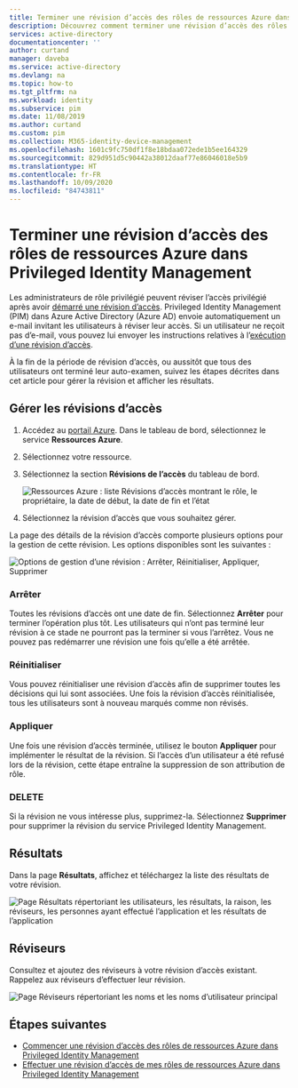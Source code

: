 ```yaml
---
title: Terminer une révision d’accès des rôles de ressources Azure dans PIM - Azure AD | Microsoft Docs
description: Découvrez comment terminer une révision d’accès des rôles de ressources Azure dans Azure AD Privileged Identity Management.
services: active-directory
documentationcenter: ''
author: curtand
manager: daveba
ms.service: active-directory
ms.devlang: na
ms.topic: how-to
ms.tgt_pltfrm: na
ms.workload: identity
ms.subservice: pim
ms.date: 11/08/2019
ms.author: curtand
ms.custom: pim
ms.collection: M365-identity-device-management
ms.openlocfilehash: 1601c9fc750df1f8e18bdaa072ede1b5ee164329
ms.sourcegitcommit: 829d951d5c90442a38012daaf77e86046018e5b9
ms.translationtype: HT
ms.contentlocale: fr-FR
ms.lasthandoff: 10/09/2020
ms.locfileid: "84743811"
---
```

# <a name="complete-an-access-review-of-azure-resource-roles-in-privileged-identity-management"></a>Terminer une révision d’accès des rôles de ressources Azure dans Privileged Identity Management

Les administrateurs de rôle privilégié peuvent réviser l’accès privilégié après avoir [démarré une révision d’accès](pim-resource-roles-start-access-review.md). Privileged Identity Management (PIM) dans Azure Active Directory (Azure AD) envoie automatiquement un e-mail invitant les utilisateurs à réviser leur accès. Si un utilisateur ne reçoit pas d’e-mail, vous pouvez lui envoyer les instructions relatives à l’[exécution d’une révision d’accès](pim-resource-roles-perform-access-review.md).

À la fin de la période de révision d’accès, ou aussitôt que tous des utilisateurs ont terminé leur auto-examen, suivez les étapes décrites dans cet article pour gérer la révision et afficher les résultats.

## <a name="manage-access-reviews"></a>Gérer les révisions d’accès

1. Accédez au [portail Azure](https://portal.azure.com/). Dans le tableau de bord, sélectionnez le service **Ressources Azure**.

2. Sélectionnez votre ressource.

3. Sélectionnez la section **Révisions de l’accès** du tableau de bord.

    ![Ressources Azure : liste Révisions d’accès montrant le rôle, le propriétaire, la date de début, la date de fin et l’état](media/pim-resource-roles-complete-access-review/rbac-access-review-home-list.png)

4. Sélectionnez la révision d’accès que vous souhaitez gérer.

La page des détails de la révision d’accès comporte plusieurs options pour la gestion de cette révision. Les options disponibles sont les suivantes :

![Options de gestion d’une révision : Arrêter, Réinitialiser, Appliquer, Supprimer](media/pim-resource-roles-complete-access-review/rbac-access-review-menu.png)

### <a name="stop"></a>Arrêter

Toutes les révisions d’accès ont une date de fin. Sélectionnez **Arrêter** pour terminer l’opération plus tôt. Les utilisateurs qui n’ont pas terminé leur révision à ce stade ne pourront pas la terminer si vous l’arrêtez. Vous ne pouvez pas redémarrer une révision une fois qu’elle a été arrêtée.

### <a name="reset"></a>Réinitialiser

Vous pouvez réinitialiser une révision d’accès afin de supprimer toutes les décisions qui lui sont associées. Une fois la révision d’accès réinitialisée, tous les utilisateurs sont à nouveau marqués comme non révisés.

### <a name="apply"></a>Appliquer

Une fois une révision d’accès terminée, utilisez le bouton **Appliquer** pour implémenter le résultat de la révision. Si l’accès d’un utilisateur a été refusé lors de la révision, cette étape entraîne la suppression de son attribution de rôle.  

### <a name="delete"></a>DELETE

Si la révision ne vous intéresse plus, supprimez-la. Sélectionnez **Supprimer** pour supprimer la révision du service Privileged Identity Management.

## <a name="results"></a>Résultats

Dans la page **Résultats**, affichez et téléchargez la liste des résultats de votre révision.

![Page Résultats répertoriant les utilisateurs, les résultats, la raison, les réviseurs, les personnes ayant effectué l’application et les résultats de l’application](media/pim-resource-roles-complete-access-review/rbac-access-review-results.png)

## <a name="reviewers"></a>Réviseurs

Consultez et ajoutez des réviseurs à votre révision d’accès existant. Rappelez aux réviseurs d’effectuer leur révision.

![Page Réviseurs répertoriant les noms et les noms d’utilisateur principal](media/pim-resource-roles-complete-access-review/rbac-access-review-reviewers.png)

## <a name="next-steps"></a>Étapes suivantes

- [Commencer une révision d’accès des rôles de ressources Azure dans Privileged Identity Management](pim-resource-roles-start-access-review.md)
- [Effectuer une révision d’accès de mes rôles de ressources Azure dans Privileged Identity Management](pim-resource-roles-perform-access-review.md)
